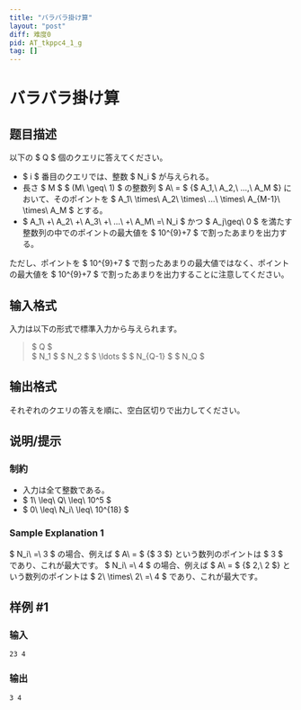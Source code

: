 ```yaml
---
title: "バラバラ掛け算"
layout: "post"
diff: 难度0
pid: AT_tkppc4_1_g
tag: []
---
```


# バラバラ掛け算

## 题目描述

[problemUrl]: https://atcoder.jp/contests/tkppc4-1/tasks/tkppc4_1_g

以下の $ Q $ 個のクエリに答えてください。

- $ i $ 番目のクエリでは、整数 $ N_i $ が与えられる。
- 長さ $ M $  $ (M\ \geq\ 1) $  の整数列 $ A\ = $ {$ A_1,\ A_2,\ ...,\ A_M $} において、そのポイントを $ A_1\ \times\ A_2\ \times\ ...\ \times\ A_{M-1}\ \times\ A_M $ とする。
- $ A_1\ +\ A_2\ +\ A_3\ +\ ...\ +\ A_M\ =\ N_i $ かつ $ A_j\geq\ 0 $ を満たす整数列の中でのポイントの最大値を $ 10^{9}+7 $ で割ったあまりを出力する。

 ただし、ポイントを $ 10^{9}+7 $ で割ったあまりの最大値ではなく、ポイントの最大値を $ 10^{9}+7 $ で割ったあまりを出力することに注意してください。

## 输入格式

入力は以下の形式で標準入力から与えられます。

> $ Q $  
> $ N_1 $ $ N_2 $ $ \ldots $ $ N_{Q-1} $ $ N_Q $

## 输出格式

 それぞれのクエリの答えを順に、空白区切りで出力してください。

## 说明/提示

### 制約

- 入力は全て整数である。
- $ 1\ \leq\ Q\ \leq\ 10^5 $
- $ 0\ \leq\ N_i\ \leq\ 10^{18} $

### Sample Explanation 1

$ N_i\ =\ 3 $ の場合、例えば $ A\ = $ {$ 3 $} という数列のポイントは $ 3 $ であり、これが最大です。 $ N_i\ =\ 4 $ の場合、例えば $ A\ = $ {$ 2,\ 2 $} という数列のポイントは $ 2\ \times\ 2\ =\ 4 $ であり、これが最大です。

## 样例 #1

### 输入

```
23 4
```

### 输出

```
3 4
```

